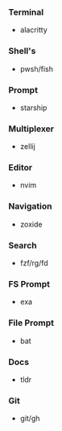 ### Terminal
- alacritty
### Shell's
- pwsh/fish
### Prompt
- starship
### Multiplexer
- zellij
### Editor
- nvim
### Navigation
- zoxide
### Search
- fzf/rg/fd
### FS Prompt
- exa
### File Prompt
- bat
### Docs
- tldr
### Git
- git/gh
